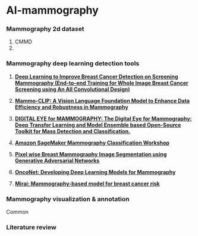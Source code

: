 # AI-mammography

### Mammography 2d dataset
1. CMMD
2. 
### Mammography deep learning detection tools
1. [**Deep Learning to Improve Breast Cancer Detection on Screening Mammography (End-to-end Training for Whole Image Breast Cancer Screening using An All Convolutional Design)**](https://github.com/lishen/end2end-all-conv)

2. [**Mammo-CLIP: A Vision Language Foundation Model to Enhance Data Efficiency and Robustness in Mammography**](https://github.com/batmanlab/Mammo-CLIP)

3. [**DIGITAL EYE for MAMMOGRAPHY: The Digital Eye for Mammography: Deep Transfer Learning and Model Ensemble based Open-Source Toolkit for Mass Detection and Classification.**](https://github.com/cbddobvyz/digitaleye-mammography)

4. [**Amazon SageMaker Mammography Classification Workshop**](https://github.com/aws-samples/mammography-classification-workshop)

5. [**Pixel wise Breast Mammography Image Segmentation using Generative Adversarial Networks**](https://github.com/ankit-ai/GAN_breast_mammography_segmentation)

6. [**OncoNet: Developing Deep Learning Models for Mammography**](https://github.com/yala/OncoNet_Public)

7. [**Mirai: Mammography-based model for breast cancer risk**](https://github.com/yala/Mirai)


### Mammography visualization & annotation
Common
### Literature review

